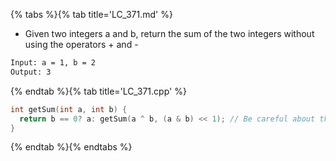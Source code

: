 {% tabs %}{% tab title='LC_371.md' %}

* Given two integers a and b, return the sum of the two integers without using the operators + and -

```txt
Input: a = 1, b = 2
Output: 3
```

{% endtab %}{% tab title='LC_371.cpp' %}

```cpp
int getSum(int a, int b) {
  return b == 0? a: getSum(a ^ b, (a & b) << 1); // Be careful about the terminating condition;
}
```

{% endtab %}{% endtabs %}
